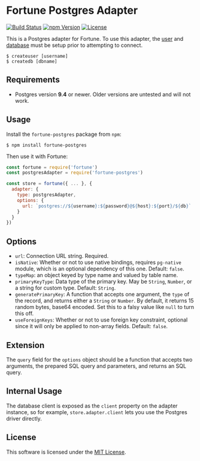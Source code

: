 # Fortune Postgres Adapter

[![Build Status](https://img.shields.io/travis/fortunejs/fortune-postgres/master.svg?style=flat-square)](https://travis-ci.org/fortunejs/fortune-postgres)
[![npm Version](https://img.shields.io/npm/v/fortune-postgres.svg?style=flat-square)](https://www.npmjs.com/package/fortune-postgres)
[![License](https://img.shields.io/npm/l/fortune-postgres.svg?style=flat-square)](https://raw.githubusercontent.com/fortunejs/fortune-postgres/master/LICENSE)

This is a Postgres adapter for Fortune. To use this adapter, the [user](http://www.postgresql.org/docs/9.4/static/app-createuser.html) and [database](http://www.postgresql.org/docs/9.4/static/app-createdb.html) must be setup prior to attempting to connect.

```
$ createuser [username]
$ createdb [dbname]
```


## Requirements

- Postgres version **9.4** or newer. Older versions are untested and will not work.


## Usage

Install the `fortune-postgres` package from `npm`:

```
$ npm install fortune-postgres
```

Then use it with Fortune:

```js
const fortune = require('fortune')
const postgresAdapter = require('fortune-postgres')

const store = fortune({ ... }, {
  adapter: {
    type: postgresAdapter,
    options: {
      url: `postgres://${username}:${password}@${host}:${port}/${db}`
    }
  }
})
```


## Options

- `url`: Connection URL string. Required.
- `isNative`: Whether or not to use native bindings, requires `pg-native` module, which is an optional dependency of this one. Default: `false`.
- `typeMap`: an object keyed by type name and valued by table name.
- `primaryKeyType`: Data type of the primary key. May be `String`, `Number`, or a string for custom type. Default: `String`.
- `generatePrimaryKey`: A function that accepts one argument, the `type` of the record, and returns either a `String` or `Number`. By default, it returns 15 random bytes, base64 encoded. Set this to a falsy value like `null` to turn this off.
- `useForeignKeys`: Whether or not to use foreign key constraint, optional since it will only be applied to non-array fields. Default: `false`.


## Extension

The `query` field for the `options` object should be a function that accepts two arguments, the prepared SQL query and parameters, and returns an SQL query.


## Internal Usage

The database client is exposed as the `client` property on the adapter instance, so for example, `store.adapter.client` lets you use the Postgres driver directly.


## License

This software is licensed under the [MIT License](//github.com/fortunejs/fortune-postgres/blob/master/LICENSE).
